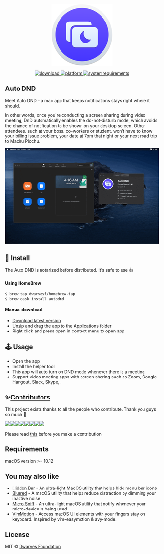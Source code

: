 <p align="center">
	<img width="200" height="200" margin-right="100%" src="misc/icon.png">
</p>
<p align="center">
<a href="https://github.com/dwarvesf/auto-dnd/releases/latest">
 		<img src="https://img.shields.io/badge/download-latest-brightgreen.svg" alt="download">
	<a href="https://img.shields.io/badge/platform-macOS-lightgrey.svg">
 		<img src="https://img.shields.io/badge/platform-macOS-lightgrey.svg" alt="platform">
	</a>
	<a href="https://img.shields.io/badge/requirements-macOS Sierra+-ff69b4.svg">
 		<img src="https://img.shields.io/badge/requirements-macOS Sierra+-ff69b4.svg" alt="systemrequirements">
	</a>
</p>

## Auto DND

Meet Auto DND - a mac app that keeps notifications stays right where it should.

In other words, once you're conducting a screen sharing during video meeting, DnD automatically enables the do-not-disturb mode, which avoids the chance of notification to be shown on your desktop screen. Other attendees, such at your boss, co-workers or student, won't have to know your billing issue problem, your date at 7pm that night or your next road trip to Machu Picchu.

<p align="center">
	<img width="600" src="misc/guide.gif">
</p>

## 🚀 Install

The Auto DND is notarized before distributed. It's safe to use 👍

#### Using HomeBrew

```Shell
$ brew tap dwarvesf/homebrew-tap
$ brew cask install autodnd
```

#### Manual download

- [Download latest version](https://github.com/dwarvesf/auto-dnd/releases/latest)
- Unzip and drag the app to the Applications folder
- Right click and press open in context menu to open app

## 🕹 Usage

- Open the app
- Install the helper tool
- This app will auto turn on DND mode whenever there is a meeting
- Support video meeting apps with screen sharing such as Zoom, Google Hangout, Slack, Skype,..

## ✨<a href="https://github.com/dwarvesf/auto-dnd/graphs/contributors">Contributors</a>

This project exists thanks to all the people who contribute. Thank you guys so much 👏

[![](https://sourcerer.io/fame/phucledien/dwarvesf/auto-dnd/images/0)](https://sourcerer.io/fame/phucledien/dwarvesf/auto-dnd/links/0)[![](https://sourcerer.io/fame/phucledien/dwarvesf/auto-dnd/images/1)](https://sourcerer.io/fame/phucledien/dwarvesf/auto-dnd/links/1)[![](https://sourcerer.io/fame/phucledien/dwarvesf/auto-dnd/images/2)](https://sourcerer.io/fame/phucledien/dwarvesf/auto-dnd/links/2)[![](https://sourcerer.io/fame/phucledien/dwarvesf/auto-dnd/images/3)](https://sourcerer.io/fame/phucledien/dwarvesf/auto-dnd/links/3)[![](https://sourcerer.io/fame/phucledien/dwarvesf/auto-dnd/images/4)](https://sourcerer.io/fame/phucledien/dwarvesf/auto-dnd/links/4)[![](https://sourcerer.io/fame/phucledien/dwarvesf/auto-dnd/images/5)](https://sourcerer.io/fame/phucledien/dwarvesf/auto-dnd/links/5)[![](https://sourcerer.io/fame/phucledien/dwarvesf/auto-dnd/images/6)](https://sourcerer.io/fame/phucledien/dwarvesf/auto-dnd/links/6)[![](https://sourcerer.io/fame/phucledien/dwarvesf/auto-dnd/images/7)](https://sourcerer.io/fame/phucledien/dwarvesf/auto-dnd/links/7)

Please read [this](CONTRIBUTING.md) before you make a contribution.

## Requirements

macOS version >= 10.12

## You may also like

- [Hidden Bar](https://github.com/dwarvesf/hidden) - An ultra-light MacOS utility that helps hide menu bar icons
- [Blurred](https://github.com/dwarvesf/blurred) - A macOS utility that helps reduce distraction by dimming your inactive noise
- [Micro Sniff](https://github.com/dwarvesf/micro-sniff) - An ultra-light macOS utility that notify whenever your micro-device is being used
- [VimMotion](https://github.com/dwarvesf/VimMotionApp) - Access macOS UI elements with your fingers stay on keyboard. Inspired by vim-easymotion & avy-mode.

## License

MIT &copy; [Dwarves Foundation](https://github.com/dwarvesf)
